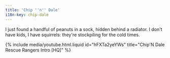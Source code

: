 ```yaml
---
title: 'Chip ''n'' Dale'
i18n-key: chip-dale
---
```


I just found a handful of peanuts in a sock, hidden behind a radiator. I don't have kids, I have squirrels: they're stockpiling for the cold times.

<!-- more -->

{% include media/youtube.html.liquid id="hFXTa2yeYWs" title="Chip'N Dale Rescue Rangers Intro [HQ]" %}

